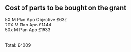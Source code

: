 

## Cost of parts to be bought on the grant



5X M Plan Apo Objective £632 <br>
20X M Plan Apo  £1444 <br>
50x M Plan Apo £1933 <br>
<br><br>
Total: £4009<br>
